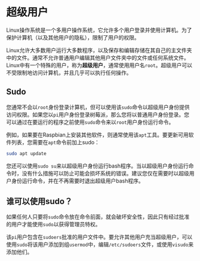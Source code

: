 # 超级用户

Linux操作系统是一个多用户操作系统，它允许多个用户登录并使用计算机。为了保护计算机（以及其他用户的隐私），限制了用户的权限。

Linux允许大多数用户运行大多数程序，以及保存和编辑存储在其自己的主文件夹中的文件。通常不允许普通用户编辑其他用户文件夹中的文件或任何系统文件。Linux中有一个特殊的用户，称为**超级用户**，通常使用用户名`root`。超级用户可以不受限制地访问计算机，并且几乎可以执行任何操作。

## Sudo

您通常不会以`root`身份登录计算机，但可以使用该`sudo`命令以超级用户身份提供访问权限。如果您以`pi`用户身份登录树莓派，那么您将以普通用户身份登录。您可以通过在要运行的程序之前使用`sudo`命令来以`root`用户身份运行命令。

例如，如果要在Raspbian上安装其他软件，则通常使用该`apt`工具。要更新可用软件列表，您需要在`apt`命令前加上sudo：

```bash
sudo apt update
```

您还可以使用`sudo su`来以超级用户身份运行bash程序。当以超级用户身份运行命令时，没有什么措施可以防止可能会损坏系统的错误。建议您仅在需要时以超级用户身份运行命令，并在不再需要时退出超级用户bash程序。

## 谁可以使用sudo？

如果任何人只要将`sudo`命令放在命令前面，就会破坏安全性，因此只有经过批准的用户才能使用`sudo`以获得管理员特权。

该`pi`用户包含在`sudoers`批准的用户文件中。要允许其他用户充当超级用户，可以使用`sudo`将该用户添加到组`usermod`中，编辑`/etc/sudoers`文件，或使用`visudo`来添加他们。